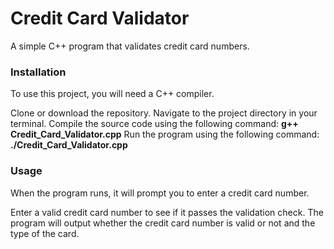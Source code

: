 
# Credit Card Validator
A simple C++ program that validates credit card numbers.

### Installation
To use this project, you will need a C++ compiler.

Clone or download the repository.
Navigate to the project directory in your terminal.
Compile the source code using the following command: **g++ Credit_Card_Validator.cpp**
Run the program using the following command: **./Credit_Card_Validator.cpp**

### Usage
When the program runs, it will prompt you to enter a credit card number.

Enter a valid credit card number to see if it passes the validation check. The program will output whether the credit card number is valid or not and the type of the card.


